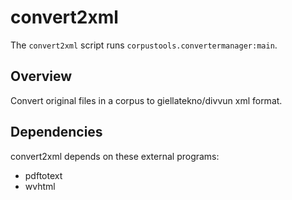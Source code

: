 # convert2xml

The `convert2xml` script runs `corpustools.convertermanager:main`.

## Overview

Convert original files in a corpus to giellatekno/divvun xml format.

## Dependencies

convert2xml depends on these external programs:

  - pdftotext
  - wvhtml

